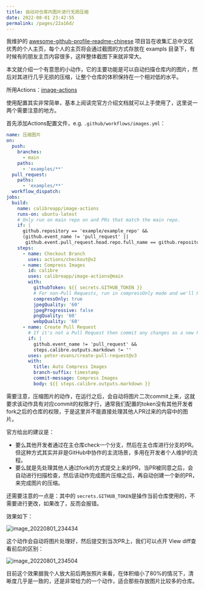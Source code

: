 ```yaml
---
title: 自动对仓库内图片进行无损压缩
date: 2022-08-01 23:42:55
permalink: /pages/22a16d/
---
```



我维护的 [awesome-github-profile-readme-chinese](https://github.com/eryajf/awesome-github-profile-readme-chinese) 项目旨在收集汇总中文区优秀的个人主页，每个人的主页将会通过截图的方式存放在 exampls 目录下，有时候有的朋友主页内容很多，这样整体截图下来就非常大。

本文就介绍一个有意思的小动作，它的主要功能是可以自动扫描仓库内的图片，然后对其进行几乎无损的压缩，让整个仓库的体积保持在一个相对低的水平。

所用Actions：[image-actions](https://github.com/calibreapp/image-actions)

使用配置其实非常简单，基本上阅读完官方介绍文档就可以上手使用了，这里说一两个需要注意的地方。

首先添加Actions配置文件，e.g. `.github/workflows/images.yml`：


```yml
name: 压缩图片
on:
  push:
    branches:
      - main
    paths:
      - 'examples/**'
  pull_request:
    paths:
      - 'examples/**'
  workflow_dispatch:
jobs:
  build:
    name: calibreapp/image-actions
    runs-on: ubuntu-latest
    # Only run on main repo on and PRs that match the main repo.
    if: |
      github.repository == 'example/example_repo' &&
      (github.event_name != 'pull_request' ||
       github.event.pull_request.head.repo.full_name == github.repository)
    steps:
      - name: Checkout Branch
        uses: actions/checkout@v2
      - name: Compress Images
        id: calibre
        uses: calibreapp/image-actions@main
        with:
          githubToken: ${{ secrets.GITHUB_TOKEN }}
          # For non-Pull Requests, run in compressOnly mode and we'll PR after.
          compressOnly: true
          jpegQuality: '60'
          jpegProgressive: false
          pngQuality: '60'
          webpQuality: '60'
      - name: Create Pull Request
        # If it's not a Pull Request then commit any changes as a new PR.
        if: |
          github.event_name != 'pull_request' &&
          steps.calibre.outputs.markdown != ''
        uses: peter-evans/create-pull-request@v3
        with:
          title: Auto Compress Images
          branch-suffix: timestamp
          commit-message: Compress Images
          body: ${{ steps.calibre.outputs.markdown }}
```

需要注意，压缩图片的动作，在运行之后，会自动将图片二次commit上来，这就要求该动作具有对应commit的权限才行，通常我们配置的token没有其他开发者fork之后的仓库的权限，于是这里并不能直接处理其他人PR过来的内容中的图片。

官方给出的建议是：

- 要么其他开发者通过在主仓库check一个分支，然后在主仓库进行分支的PR。但这种方式其实并非是GitHub中协作的主流场景，多用在开发者个人维护的流程。
- 要么就是先处理其他人通过fork的方式提交上来的PR，当PR被同意之后，会自动进行扫描检查，然后该动作完成图片压缩之后，再自动创建一个新的PR，来完成图片的压缩。

还需要注意的一点是：其中的 `secrets.GITHUB_TOKEN`是操作当前仓库使用的，不需要进行更改，如果改了，反而会报错。

效果如下：

![image_20220801_234434](https://cdn.staticaly.com/gh/eryajf/tu/main/img/image_20220801_234434.png)

这个动作会自动将图片处理好，然后提交到当次PR上，我们可以点开 View diff查看前后的区别：

![image_20220801_234504](https://cdn.staticaly.com/gh/eryajf/tu/main/img/image_20220801_234504.png)

目前这个效果据我个人放大前后两张照片来看，在体积缩小了80%的情况下，清晰度几乎是一致的，还是非常给力的一个动作，适合那些存放图片比较多的仓库。